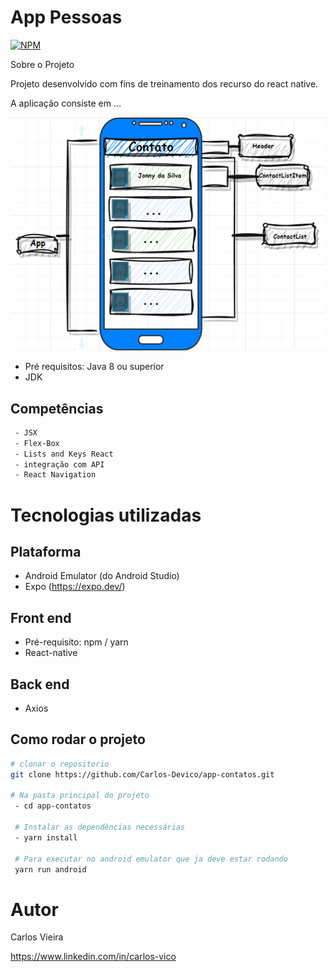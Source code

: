 # App Pessoas

[![NPM](https://img.shields.io/npm/l/react-native)](https://github.com/Carlos-Devico/app-pessoas/blob/main/LICENSE)

 Sobre o Projeto

 Projeto desenvolvido com fins de treinamento dos recurso do react native.

 A aplicação consiste em ...

 ![Mobile 1](assets/imagem1.png)


 - Pré requisitos: Java 8 ou superior
 - JDK 

## Competências
```bash
 - JSX
 - Flex-Box
 - Lists and Keys React
 - integração com API
 - React Navigation
```





 # Tecnologias utilizadas
 
 ## Plataforma
 - Android Emulator (do Android Studio)
 - Expo (https://expo.dev/)
 ## Front end
 - Pré-requisito: npm / yarn
 - React-native

 ## Back end
 - Axios

##  Como rodar o projeto
```bash
# clonar o repositorio
git clone https://github.com/Carlos-Devico/app-contatos.git

# Na pasta principal do projeto 
 - cd app-contatos
 
 # Instalar as dependências necessárias
 - yarn install

 # Para executar no android emulator que ja deve estar rodando
 yarn run android

```
# Autor 
Carlos Vieira

https://www.linkedin.com/in/carlos-vico